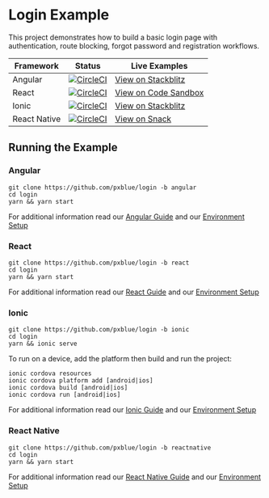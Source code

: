 # Login Example
This project demonstrates how to build a basic login page with authentication, route blocking, forgot password and registration workflows.

| Framework           | Status       | Live Examples  |
| ---------------- |--------------|------------------|
| Angular | [![CircleCI](https://circleci.com/gh/pxblue/login/tree/angular.svg?style=shield)](https://circleci.com/gh/pxblue/login/tree/angular) | [View on Stackblitz](https://stackblitz.com/github/pxblue/login/tree/angular)
| React | [![CircleCI](https://circleci.com/gh/pxblue/login/tree/react.svg?style=shield)](https://circleci.com/gh/pxblue/login/tree/react) | [View on Code Sandbox](https://codesandbox.io/s/github/pxblue/login/tree/react)
| Ionic | [![CircleCI](https://circleci.com/gh/pxblue/login/tree/ionic.svg?style=shield)](https://circleci.com/gh/pxblue/login/tree/ionic) | [View on Stackblitz](https://stackblitz.com/github/pxblue/login/tree/ionic)
| React Native | [![CircleCI](https://circleci.com/gh/pxblue/login/tree/reactnative.svg?style=shield)](https://circleci.com/gh/pxblue/login/tree/reactnative) | [View on Snack](https://snack.expo.io/@git/github.com/pxblue/login@reactnative?preview=true&platform=ios)

## Running the Example
### Angular
```
git clone https://github.com/pxblue/login -b angular
cd login
yarn && yarn start
```
For additional information read our [Angular Guide](https://pxblue.github.io/development/frameworks-web/angular) and our [Environment Setup](https://pxblue.github.io/development/environment)

### React
```
git clone https://github.com/pxblue/login -b react
cd login
yarn && yarn start
```
For additional information read our [React Guide](https://pxblue.github.io/development/frameworks-web/react) and our [Environment Setup](https://pxblue.github.io/development/environment)

### Ionic
```
git clone https://github.com/pxblue/login -b ionic
cd login
yarn && ionic serve
```
To run on a device, add the platform then build and run the project:
```
ionic cordova resources
ionic cordova platform add [android|ios]
ionic cordova build [android|ios]
ionic cordova run [android|ios]
```
For additional information read our [Ionic Guide](https://pxblue.github.io/development/frameworks-mobile/ionic) and our [Environment Setup](https://pxblue.github.io/development/environment)

### React Native

```
git clone https://github.com/pxblue/login -b reactnative
cd login
yarn && yarn start
```
For additional information read our [React Native Guide](https://pxblue.github.io/development/frameworks-mobile/react-native) and our [Environment Setup](https://pxblue.github.io/development/environment)
